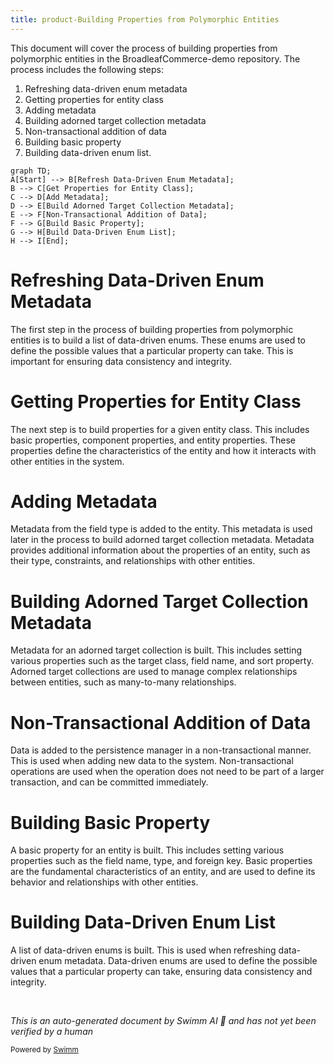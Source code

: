 ```yaml
---
title: product-Building Properties from Polymorphic Entities
---
```

This document will cover the process of building properties from polymorphic entities in the BroadleafCommerce-demo repository. The process includes the following steps:

1. Refreshing data-driven enum metadata
2. Getting properties for entity class
3. Adding metadata
4. Building adorned target collection metadata
5. Non-transactional addition of data
6. Building basic property
7. Building data-driven enum list.

```mermaid
graph TD;
A[Start] --> B[Refresh Data-Driven Enum Metadata];
B --> C[Get Properties for Entity Class];
C --> D[Add Metadata];
D --> E[Build Adorned Target Collection Metadata];
E --> F[Non-Transactional Addition of Data];
F --> G[Build Basic Property];
G --> H[Build Data-Driven Enum List];
H --> I[End];
```

# Refreshing Data-Driven Enum Metadata

The first step in the process of building properties from polymorphic entities is to build a list of data-driven enums. These enums are used to define the possible values that a particular property can take. This is important for ensuring data consistency and integrity.

# Getting Properties for Entity Class

The next step is to build properties for a given entity class. This includes basic properties, component properties, and entity properties. These properties define the characteristics of the entity and how it interacts with other entities in the system.

# Adding Metadata

Metadata from the field type is added to the entity. This metadata is used later in the process to build adorned target collection metadata. Metadata provides additional information about the properties of an entity, such as their type, constraints, and relationships with other entities.

# Building Adorned Target Collection Metadata

Metadata for an adorned target collection is built. This includes setting various properties such as the target class, field name, and sort property. Adorned target collections are used to manage complex relationships between entities, such as many-to-many relationships.

# Non-Transactional Addition of Data

Data is added to the persistence manager in a non-transactional manner. This is used when adding new data to the system. Non-transactional operations are used when the operation does not need to be part of a larger transaction, and can be committed immediately.

# Building Basic Property

A basic property for an entity is built. This includes setting various properties such as the field name, type, and foreign key. Basic properties are the fundamental characteristics of an entity, and are used to define its behavior and relationships with other entities.

# Building Data-Driven Enum List

A list of data-driven enums is built. This is used when refreshing data-driven enum metadata. Data-driven enums are used to define the possible values that a particular property can take, ensuring data consistency and integrity.

&nbsp;

*This is an auto-generated document by Swimm AI 🌊 and has not yet been verified by a human*

<SwmMeta version="3.0.0" repo-id="Z2l0aHViJTNBJTNBQnJvYWRsZWFmQ29tbWVyY2UtZGVtbyUzQSUzQWdpbGFkbmF2b3Q=" repo-name="BroadleafCommerce-demo" doc-type="product-flows"><sup>Powered by [Swimm](/)</sup></SwmMeta>
